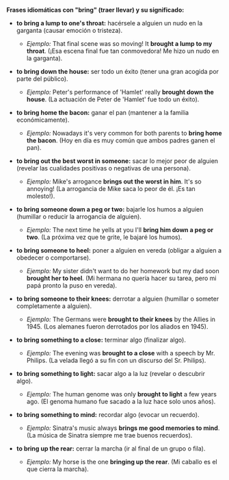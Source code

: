 

**Frases idiomáticas con "bring" (traer llevar) y su significado:**

*   **to bring a lump to one's throat:** hacérsele a alguien un nudo en la garganta (causar emoción o tristeza).
    *   *Ejemplo:* That final scene was so moving! It **brought a lump to my throat**. (¡Esa escena final fue tan conmovedora! Me hizo un nudo en la garganta).

*   **to bring down the house:** ser todo un éxito (tener una gran acogida por parte del público).
    *   *Ejemplo:* Peter's performance of 'Hamlet' really **brought down the house**. (La actuación de Peter de 'Hamlet' fue todo un éxito).

*   **to bring home the bacon:** ganar el pan (mantener a la familia económicamente).
    *   *Ejemplo:* Nowadays it's very common for both parents to **bring home the bacon**. (Hoy en día es muy común que ambos padres ganen el pan).

*   **to bring out the best worst in someone:** sacar lo mejor peor de alguien (revelar las cualidades positivas o negativas de una persona).
    *   *Ejemplo:* Mike's arrogance **brings out the worst in him**. It's so annoying! (La arrogancia de Mike saca lo peor de él. ¡Es tan molesto!).

*   **to bring someone down a peg or two:** bajarle los humos a alguien (humillar o reducir la arrogancia de alguien).
    *   *Ejemplo:* The next time he yells at you I'll **bring him down a peg or two**. (La próxima vez que te grite, le bajaré los humos).

*   **to bring someone to heel:** poner a alguien en vereda (obligar a alguien a obedecer o comportarse).
    *   *Ejemplo:* My sister didn't want to do her homework but my dad soon **brought her to heel**. (Mi hermana no quería hacer su tarea, pero mi papá pronto la puso en vereda).

*   **to bring someone to their knees:** derrotar a alguien (humillar o someter completamente a alguien).
    *   *Ejemplo:* The Germans were **brought to their knees** by the Allies in 1945. (Los alemanes fueron derrotados por los aliados en 1945).

*   **to bring something to a close:** terminar algo (finalizar algo).
    *   *Ejemplo:* The evening was **brought to a close** with a speech by Mr. Philips. (La velada llegó a su fin con un discurso del Sr. Philips).

*   **to bring something to light:** sacar algo a la luz (revelar o descubrir algo).
    *   *Ejemplo:* The human genome was only **brought to light** a few years ago. (El genoma humano fue sacado a la luz hace solo unos años).

*   **to bring something to mind:** recordar algo (evocar un recuerdo).
    *   *Ejemplo:* Sinatra's music always **brings me good memories to mind**. (La música de Sinatra siempre me trae buenos recuerdos).

*   **to bring up the rear:** cerrar la marcha (ir al final de un grupo o fila).
    *   *Ejemplo:* My horse is the one **bringing up the rear**. (Mi caballo es el que cierra la marcha).

